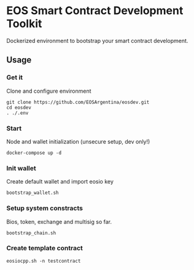 # EOS Smart Contract Development Toolkit

Dockerized environment to bootstrap your smart contract development.

## Usage

### Get it

Clone and configure environment

    git clone https://github.com/EOSArgentina/eosdev.git
    cd eosdev
    . ./.env


### Start

Node and wallet initialization (unsecure setup, dev only!)

    docker-compose up -d


### Init wallet

Create default wallet and import eosio key

    bootstrap_wallet.sh


### Setup system constracts

Bios, token, exchange and multisig so far.

    bootstrap_chain.sh


### Create template contract

    eosiocpp.sh -n testcontract
